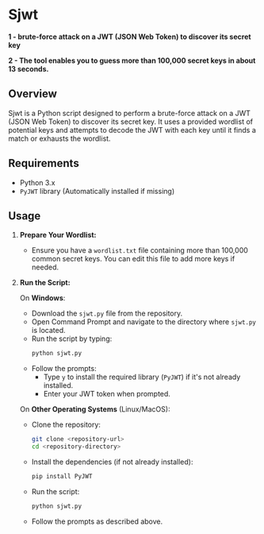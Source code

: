 # Sjwt
**1 - brute-force attack on a JWT (JSON Web Token) to discover its secret key**

**2 - The tool enables you to guess more than 100,000 secret keys in about 13 seconds.**



## Overview

Sjwt is a Python script designed to perform a brute-force attack on a JWT (JSON Web Token) to discover its secret key. It uses a provided wordlist of potential keys and attempts to decode the JWT with each key until it finds a match or exhausts the wordlist.

## Requirements

- Python 3.x
- `PyJWT` library (Automatically installed if missing)

 
## Usage

1. **Prepare Your Wordlist:**
   - Ensure you have a `wordlist.txt` file containing more than 100,000 common secret keys. You can edit this file to add more keys if needed.

2. **Run the Script:**

   On **Windows**:
   - Download the `sjwt.py` file from the repository.
   - Open Command Prompt and navigate to the directory where `sjwt.py` is located.
   - Run the script by typing:
     ```bash
     python sjwt.py
     ```
   - Follow the prompts:
     - Type `y` to install the required library (`PyJWT`) if it's not already installed.
     - Enter your JWT token when prompted.

   On **Other Operating Systems** (Linux/MacOS):
   - Clone the repository:
     ```bash
     git clone <repository-url>
     cd <repository-directory>
     ```
   - Install the dependencies (if not already installed):
     ```bash
     pip install PyJWT
     ```
   - Run the script:
     ```bash
     python sjwt.py
     ```
   - Follow the prompts as described above.

